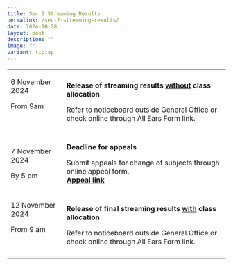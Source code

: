 ```yaml
---
title: Sec 2 Streaming Results
permalink: /sec-2-streaming-results/
date: 2024-10-28
layout: post
description: ""
image: ""
variant: tiptap
---
```

<table style="minWidth: 50px">
<colgroup>
<col>
<col>
</colgroup>
<tbody>
<tr>
<td rowspan="1" colspan="1">
<p>6 November 2024</p>
<p>From 9am</p>
<p>&nbsp;</p>
</td>
<td rowspan="1" colspan="1">
<p><strong>Release of streaming results <a href="https://forms.moe.edu.sg/forms/vV5LYl" rel="noopener nofollow" target="_blank">without</a> class allocation</strong>
</p>
<p>Refer to noticeboard outside General Office or check online through All
Ears Form link.</p>
</td>
</tr>
<tr>
<td rowspan="1" colspan="1">
<p>7 November 2024</p>
<p>By 5 pm</p>
</td>
<td rowspan="1" colspan="1">
<p><strong>Deadline for appeals</strong>
</p>
<p>Submit appeals for change of subjects through online appeal form.
<br><strong><a href="https://forms.moe.edu.sg/forms/oOklpO" rel="noopener nofollow" target="_blank">Appeal link</a></strong>
</p>
</td>
</tr>
<tr>
<td rowspan="1" colspan="1">
<p>12 November 2024</p>
<p>From 9 am</p>
<p>&nbsp;</p>
</td>
<td rowspan="1" colspan="1">
<p><strong>Release of final streaming results <u>with</u> class allocation</strong>
</p>
<p>Refer to noticeboard outside General Office or check online through All
Ears Form link.</p>
</td>
</tr>
</tbody>
</table>
<p></p>